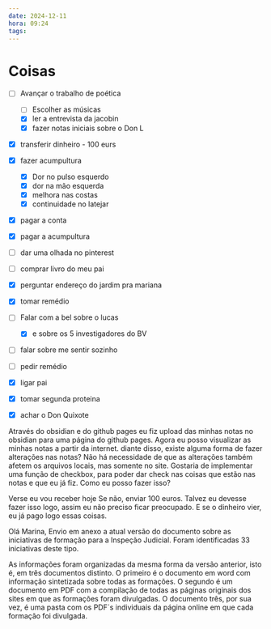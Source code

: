 ```yaml
---
date: 2024-12-11
hora: 09:24
tags:
---
```



# Coisas
- [ ] Avançar o trabalho de poética
	- [ ] Escolher as músicas
	- [x] ler a entrevista da jacobin
	- [x] fazer notas iniciais sobre o Don L
- [x] transferir dinheiro - 100 eurs
- [x] fazer acumpultura
	- [x] Dor no pulso esquerdo
	- [x] dor na mão esquerda
	- [x] melhora nas costas
	- [x] continuidade no latejar
- [x] pagar a conta
- [x] pagar a acumpultura
- [ ] dar uma olhada no pinterest
- [ ] comprar livro do meu pai
- [x] perguntar endereço do jardim pra mariana
- [x] tomar remédio
- [ ] Falar com a bel sobre o lucas
	- [x] e sobre os 5 investigadores do BV
- [ ] falar sobre me sentir sozinho
- [ ] pedir remédio
- [x] ligar pai
- [x] tomar segunda proteina
- [x] achar o Don Quixote


Através do obsidian e do github pages eu fiz upload das minhas notas no obsidian para uma página do github pages. Agora eu posso visualizar as minhas notas a partir da internet. diante disso, existe alguma forma de fazer alterações nas notas? Não há necessidade de que as alterações também afetem os arquivos locais, mas somente no site.  Gostaria de implementar uma função de checkbox, para poder dar check nas coisas que estão nas notas e que eu já fiz. Como eu posso fazer isso?

Verse eu vou receber hoje
Se não, enviar 100 euros.
Talvez eu devesse fazer isso logo, assim eu não preciso ficar preocupado. E se o dinheiro vier, eu já pago logo essas coisas.


Olá Marina, 
Envio em anexo a atual versão do documento sobre as iniciativas de formação para a Inspeção Judicial. Foram identificadas 33 iniciativas deste tipo.

As informações foram organizadas da mesma forma da versão anterior, isto é, em três documentos distinto. O primeiro é o documento em word com informação sintetizada sobre todas as formações. O segundo é um documento em PDF com a compilação de todas as páginas originais dos sites em que as formações foram divulgadas. O documento três, por sua vez, é uma pasta com os PDF´s individuais da página online em que cada formação foi divulgada. 
